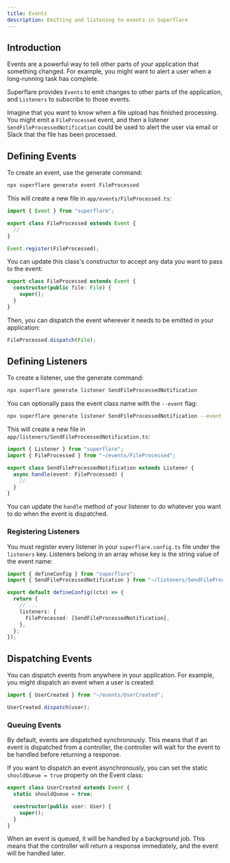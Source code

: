 ```yaml
---
title: Events
description: Emitting and listening to events in Superflare
---
```


## Introduction

Events are a powerful way to tell other parts of your application that something changed. For example, you might want to alert a user when a long-running task has complete.

Superflare provides `Events` to emit changes to other parts of the application, and `Listeners` to subscribe to those events.

Imagine that you want to know when a file upload has finished processing. You might emit a `FileProcessed` event, and then a listener `SendFileProcessedNotification` could be used to alert the user via email or Slack that the file has been processed.

## Defining Events

To create an event, use the generate command:

```bash
npx superflare generate event FileProcessed
```

This will create a new file in `app/events/FileProcessed.ts`:

```ts
import { Event } from "superflare";

export class FileProcessed extends Event {
  //
}

Event.register(FileProcessed);
```

You can update this class's constructor to accept any data you want to pass to the event:

```ts
export class FileProcessed extends Event {
  constructor(public file: File) {
    super();
  }
}
```

Then, you can dispatch the event wherever it needs to be emitted in your application:

```ts
FileProcessed.dispatch(File);
```

## Defining Listeners

To create a listener, use the generate command:

```bash
npx superflare generate listener SendFileProcessedNotification
```

You can optionally pass the event class name with the `--event` flag:

```bash
npx superflare generate listener SendFileProcessedNotification --event FileProcessed
```

This will create a new file in `app/listeners/SendFileProcessedNotification.ts`:

```ts
import { Listener } from "superflare";
import { FileProcessed } from "~/events/FileProcessed";

export class SendFileProcessedNotification extends Listener {
  async handle(event: FileProcessed) {
    //
  }
}
```

You can update the `handle` method of your listener to do whatever you want to do when the event is dispatched.

### Registering Listeners

You must register every listener in your `superflare.config.ts` file under the `listeners` key. Listeners belong in an array whose key is the string value of the event name:

```ts
import { defineConfig } from "superflare";
import { SendFileProcessedNotification } from "~/listeners/SendFileProcessedNotification";

export default defineConfig((ctx) => {
  return {
    // ...
    listeners: {
      FileProcessed: [SendFileProcessedNotification],
    },
  };
});
```

## Dispatching Events

You can dispatch events from anywhere in your application. For example, you might dispatch an event when a user is created:

```ts
import { UserCreated } from "~/events/UserCreated";

UserCreated.dispatch(user);
```

### Queuing Events

By default, events are dispatched synchronously. This means that if an event is dispatched from a controller, the controller will wait for the event to be handled before returning a response.

If you want to dispatch an event asynchronously, you can set the static `shouldQueue = true` property on the Event class:

```ts
export class UserCreated extends Event {
  static shouldQueue = true;

  constructor(public user: User) {
    super();
  }
}
```

When an event is queued, it will be handled by a background job. This means that the controller will return a response immediately, and the event will be handled later.
